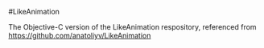 #LikeAnimation

The Objective-C version of the LikeAnimation respository, referenced from https://github.com/anatoliyv/LikeAnimation
